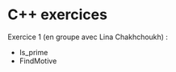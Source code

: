 # C++ exercices

Exercice 1 (en groupe avec Lina Chakhchoukh) : 
  - Is_prime
  - FindMotive 
             
